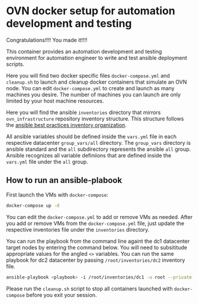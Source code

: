 # OVN docker setup for automation development and testing

Congratulations!!!!  You made it!!!!

This container provides an automation development and testing environment for automation engineer to
write and test ansible deployment scripts.

Here you will find two docker specific files `docker-compose.yml` and `cleanup.sh` to launch and cleanup
docker containers that simulate an OVN node.  You can edit `docker-compose.yml` to create and launch as many
machines you desire.  The number of machines you can launch are only limited by your host machine resources.

Here you will find the ansible `inventories` directory that mirrors `ovn_infrastructure` repository inventory
structure.  This structure follows the [ansible best practices inventory organization](http://docs.ansible.com/ansible/playbooks_best_practices.html#alternative-directory-layout).

All ansible variables should be defined inside the `vars.yml` file in each respective datacenter `group_vars/all` directory.
The `group_vars` directory is ansible standard and the `all` subdirectory represents the ansible `all` group.
Ansible recognizes all variable definiions that are defined inside the `vars.yml` file under the `all` group.

## How to run an ansible-plabook

First launch the VMs with `docker-compose`:

```bash
docker-compose up -d
```

You can edit the `docker-compose.yml` to add or remove VMs as needed.  After you add or remove VMs from the
`docker-compose.yml` file, just update the respective inventories file under the `inventories` directory.

You can run the playbook from the command line againt the dc1 datacenter target nodes by entering the command below.
You will need to subsititude appropriate values for the angled `<>` variables.  You can run the same playbook for dc2
datacenter by passing `/root/inventories/dc2` inventory file.

```bash
ansible-playbook <playbook> -i /root/inventories/dc1 -u root --private-key <ovn dev root ssh key>
```

Please run the `cleanup.sh` script to stop all containers launched with `docker-compose` before you exit your session.

